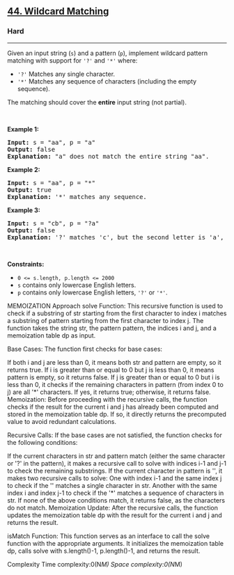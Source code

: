 <h2><a href="https://leetcode.com/problems/wildcard-matching">44. Wildcard Matching</a></h2><h3>Hard</h3><hr><p>Given an input string (<code>s</code>) and a pattern (<code>p</code>), implement wildcard pattern matching with support for <code>&#39;?&#39;</code> and <code>&#39;*&#39;</code> where:</p>

<ul>
	<li><code>&#39;?&#39;</code> Matches any single character.</li>
	<li><code>&#39;*&#39;</code> Matches any sequence of characters (including the empty sequence).</li>
</ul>

<p>The matching should cover the <strong>entire</strong> input string (not partial).</p>

<p>&nbsp;</p>
<p><strong class="example">Example 1:</strong></p>

<pre>
<strong>Input:</strong> s = &quot;aa&quot;, p = &quot;a&quot;
<strong>Output:</strong> false
<strong>Explanation:</strong> &quot;a&quot; does not match the entire string &quot;aa&quot;.
</pre>

<p><strong class="example">Example 2:</strong></p>

<pre>
<strong>Input:</strong> s = &quot;aa&quot;, p = &quot;*&quot;
<strong>Output:</strong> true
<strong>Explanation:</strong>&nbsp;&#39;*&#39; matches any sequence.
</pre>

<p><strong class="example">Example 3:</strong></p>

<pre>
<strong>Input:</strong> s = &quot;cb&quot;, p = &quot;?a&quot;
<strong>Output:</strong> false
<strong>Explanation:</strong>&nbsp;&#39;?&#39; matches &#39;c&#39;, but the second letter is &#39;a&#39;, which does not match &#39;b&#39;.
</pre>

<p>&nbsp;</p>
<p><strong>Constraints:</strong></p>

<ul>
	<li><code>0 &lt;= s.length, p.length &lt;= 2000</code></li>
	<li><code>s</code> contains only lowercase English letters.</li>
	<li><code>p</code> contains only lowercase English letters, <code>&#39;?&#39;</code> or <code>&#39;*&#39;</code>.</li>
</ul>
<p> MEMOIZATION
Approach
solve Function: This recursive function is used to check if a substring of str starting from the first character to index i matches a substring of pattern starting from the first character to index j. The function takes the string str, the pattern pattern, the indices i and j, and a memoization table dp as input.

Base Cases: The function first checks for base cases:

If both i and j are less than 0, it means both str and pattern are empty, so it returns true.
If i is greater than or equal to 0 but j is less than 0, it means pattern is empty, so it returns false.
If j is greater than or equal to 0 but i is less than 0, it checks if the remaining characters in pattern (from index 0 to j) are all '*' characters. If yes, it returns true; otherwise, it returns false.
Memoization: Before proceeding with the recursive calls, the function checks if the result for the current i and j has already been computed and stored in the memoization table dp. If so, it directly returns the precomputed value to avoid redundant calculations.

Recursive Calls: If the base cases are not satisfied, the function checks for the following conditions:

If the current characters in str and pattern match (either the same character or '?' in the pattern), it makes a recursive call to solve with indices i-1 and j-1 to check the remaining substrings.
If the current character in pattern is '', it makes two recursive calls to solve:
One with index i-1 and the same index j to check if the '' matches a single character in str.
Another with the same index i and index j-1 to check if the '*' matches a sequence of characters in str.
If none of the above conditions match, it returns false, as the characters do not match.
Memoization Update: After the recursive calls, the function updates the memoization table dp with the result for the current i and j and returns the result.

isMatch Function: This function serves as an interface to call the solve function with the appropriate arguments. It initializes the memoization table dp, calls solve with s.length()-1, p.length()-1, and returns the result.

Complexity
Time complexity:0(N*M)
Space complexity:0(N*M)</p>
